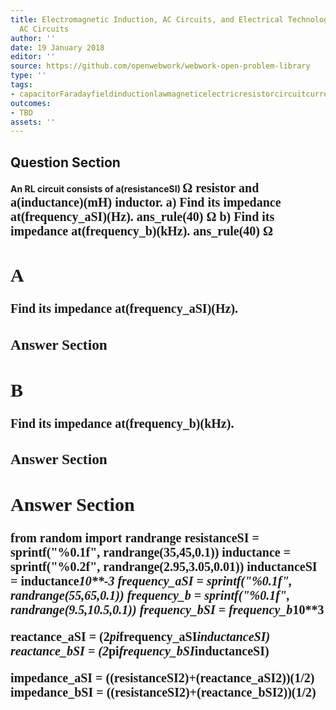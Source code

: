 ```yaml
---
title: Electromagnetic Induction, AC Circuits, and Electrical Technologies - RLC Series
  AC Circuits
author: ''
date: 19 January 2018
editor: ''
source: https://github.com/openwebwork/webwork-open-problem-library
type: ''
tags:
- capacitorFaradayfieldinductionlawmagneticelectricresistorcircuitcurrentresistorfrequency
outcomes:
- TBD
assets: ''
---
```


## Question Section 

<b>
An RL circuit consists of a(resistanceSI) <span style="font-family: 'Times'; font-size: 20px";>&Omega;<span> resistor and a(inductance)(mH) inductor.
a) Find its impedance at(frequency_aSI)(Hz).
ans_rule(40) <span style="font-family: 'Times'; font-size: 20px";>&Omega;<span>
b) Find its impedance at(frequency_b)(kHz).
ans_rule(40) <span style="font-family: 'Times'; font-size: 20px";>&Omega;<span>

## A
Find its impedance at(frequency_aSI)(Hz).
### Answer Section
## B
Find its impedance at(frequency_b)(kHz).
### Answer Section


## Answer Section

from random import randrange
resistanceSI = sprintf("%0.1f", randrange(35,45,0.1))
inductance = sprintf("%0.2f", randrange(2.95,3.05,0.01))
inductanceSI = inductance*10**-3
frequency_aSI = sprintf("%0.1f", randrange(55,65,0.1))
frequency_b = sprintf("%0.1f", randrange(9.5,10.5,0.1))
frequency_bSI = frequency_b*10**3

reactance_aSI = (2*pi*frequency_aSI*inductanceSI)
reactance_bSI = (2*pi*frequency_bSI*inductanceSI)

impedance_aSI = ((resistanceSI**2)+(reactance_aSI**2))**(1/2)
impedance_bSI = ((resistanceSI**2)+(reactance_bSI**2))**(1/2)